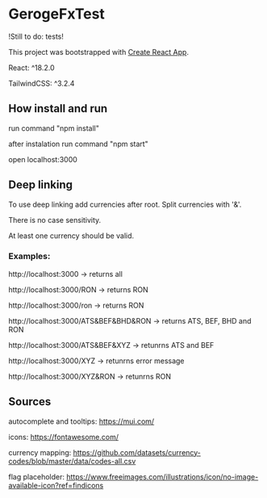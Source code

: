 # GerogeFxTest

!Still to do: tests!

This project was bootstrapped with [Create React App](https://github.com/facebook/create-react-app).

React: ^18.2.0

TailwindCSS: ^3.2.4

## How install and run

run command "npm install"

after instalation run command "npm start"

open localhost:3000

## Deep linking

To use deep linking add currencies after root. Split currencies with '&'.

There is no case sensitivity.

At least one currency should be valid.

### Examples:

http://localhost:3000 -> returns all

http://localhost:3000/RON -> returns RON

http://localhost:3000/ron -> returns RON

http://localhost:3000/ATS&BEF&BHD&RON -> returns ATS, BEF, BHD and RON

http://localhost:3000/ATS&BEF&XYZ -> retunrns ATS and BEF

http://localhost:3000/XYZ -> retunrns error message

http://localhost:3000/XYZ&RON -> retunrns RON

## Sources

autocomplete and tooltips: https://mui.com/

icons: https://fontawesome.com/

currency mapping: https://github.com/datasets/currency-codes/blob/master/data/codes-all.csv

flag placeholder: https://www.freeimages.com/illustrations/icon/no-image-available-icon?ref=findicons

